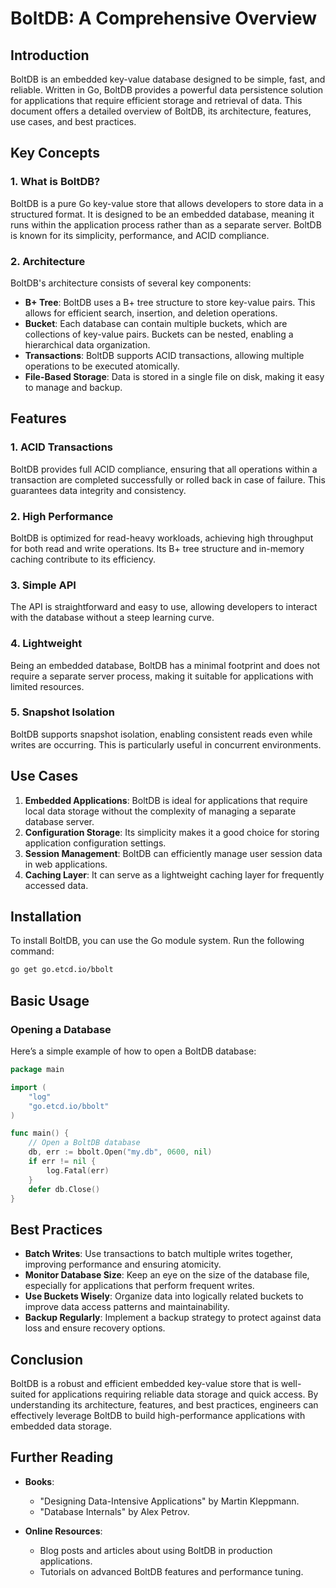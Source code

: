 # BoltDB: A Comprehensive Overview

## Introduction

BoltDB is an embedded key-value database designed to be simple, fast, and reliable. Written in Go, BoltDB provides a powerful data persistence solution for applications that require efficient storage and retrieval of data. This document offers a detailed overview of BoltDB, its architecture, features, use cases, and best practices.

## Key Concepts

### 1. What is BoltDB?

BoltDB is a pure Go key-value store that allows developers to store data in a structured format. It is designed to be an embedded database, meaning it runs within the application process rather than as a separate server. BoltDB is known for its simplicity, performance, and ACID compliance.

### 2. Architecture

BoltDB's architecture consists of several key components:

- **B+ Tree**: BoltDB uses a B+ tree structure to store key-value pairs. This allows for efficient search, insertion, and deletion operations.
- **Bucket**: Each database can contain multiple buckets, which are collections of key-value pairs. Buckets can be nested, enabling a hierarchical data organization.
- **Transactions**: BoltDB supports ACID transactions, allowing multiple operations to be executed atomically.
- **File-Based Storage**: Data is stored in a single file on disk, making it easy to manage and backup.

## Features

### 1. ACID Transactions

BoltDB provides full ACID compliance, ensuring that all operations within a transaction are completed successfully or rolled back in case of failure. This guarantees data integrity and consistency.

### 2. High Performance

BoltDB is optimized for read-heavy workloads, achieving high throughput for both read and write operations. Its B+ tree structure and in-memory caching contribute to its efficiency.

### 3. Simple API

The API is straightforward and easy to use, allowing developers to interact with the database without a steep learning curve.

### 4. Lightweight

Being an embedded database, BoltDB has a minimal footprint and does not require a separate server process, making it suitable for applications with limited resources.

### 5. Snapshot Isolation

BoltDB supports snapshot isolation, enabling consistent reads even while writes are occurring. This is particularly useful in concurrent environments.

## Use Cases

1. **Embedded Applications**: BoltDB is ideal for applications that require local data storage without the complexity of managing a separate database server.
2. **Configuration Storage**: Its simplicity makes it a good choice for storing application configuration settings.
3. **Session Management**: BoltDB can efficiently manage user session data in web applications.
4. **Caching Layer**: It can serve as a lightweight caching layer for frequently accessed data.

## Installation

To install BoltDB, you can use the Go module system. Run the following command:

```bash
go get go.etcd.io/bbolt
```

## Basic Usage
### Opening a Database
Here’s a simple example of how to open a BoltDB database:

```go
package main

import (
    "log"
    "go.etcd.io/bbolt"
)

func main() {
    // Open a BoltDB database
    db, err := bbolt.Open("my.db", 0600, nil)
    if err != nil {
        log.Fatal(err)
    }
    defer db.Close()
}
```

## Best Practices
- **Batch Writes**: Use transactions to batch multiple writes together, improving performance and ensuring atomicity.
- **Monitor Database Size**: Keep an eye on the size of the database file, especially for applications that perform frequent writes.
- **Use Buckets Wisely**: Organize data into logically related buckets to improve data access patterns and maintainability.
- **Backup Regularly**: Implement a backup strategy to protect against data loss and ensure recovery options.

## Conclusion

BoltDB is a robust and efficient embedded key-value store that is well-suited for applications requiring reliable data storage and quick access. By understanding its architecture, features, and best practices, engineers can effectively leverage BoltDB to build high-performance applications with embedded data storage.


## Further Reading

- **Books**:
    - "Designing Data-Intensive Applications" by Martin Kleppmann.
    - "Database Internals" by Alex Petrov.

- **Online Resources**:
    - Blog posts and articles about using BoltDB in production applications.
    - Tutorials on advanced BoltDB features and performance tuning.